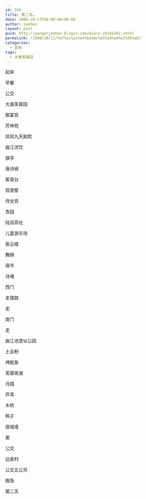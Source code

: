 ```yaml
---
id: 334
title: 第二天…
date: 2008-10-13T08:00:00+00:00
author: jeehon
layout: post
guid: http://yangerjeehon.blogcn.com/diary,20244202.shtml
permalink: /2008/10/13/%e7%ac%ac%e4%ba%8c%e5%a4%a9%e2%80%a6/
categories:
  - 其他
tags:
  - 大唐芙蓉园
---
```

起床
  
早餐
  
公交
  
大唐芙蓉园
  
御宴宫
  
芳林苑
  
凤鸣九天剧院
  
曲江流饮
  
旗亭
  
唐诗峡
  
茱萸台
  
观音壁
  
侍女宫
  
杏园
  
陆羽茶社
  
儿童游乐场
  
紫云楼
  
舞狮
  
唐市
  
诗魂
  
西门
  
走错路
  
走
  
南门
  
走
  
曲江池遗址公园
  
土豆粉
  
烤鱿鱼
  
芙蓉南湖
  
月圆
  
芦苇
  
木桥
  
鸭子
  
唐城墙
  
累
  
公交
  
边家村
  
公交五公司
  
晚饭
  
第二天